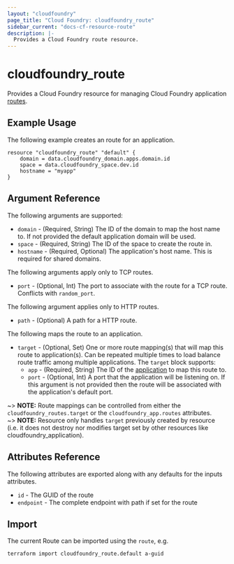```yaml
---
layout: "cloudfoundry"
page_title: "Cloud Foundry: cloudfoundry_route"
sidebar_current: "docs-cf-resource-route"
description: |-
  Provides a Cloud Foundry route resource.
---
```


# cloudfoundry\_route

Provides a Cloud Foundry resource for managing Cloud Foundry application [routes](https://docs.cloudfoundry.org/devguide/deploy-apps/routes-domains.html).

## Example Usage

The following example creates an route for an application.

```hcl
resource "cloudfoundry_route" "default" {
    domain = data.cloudfoundry_domain.apps.domain.id
    space = data.cloudfoundry_space.dev.id
    hostname = "myapp"
}
```

## Argument Reference

The following arguments are supported:

* `domain` - (Required, String) The ID of the domain to map the host name to. If not provided the default application domain will be used.
* `space` - (Required, String) The ID of the space to create the route in.
* `hostname` - (Required, Optional) The application's host name. This is required for shared domains.

The following arguments apply only to TCP routes.

* `port` - (Optional, Int) The port to associate with the route for a TCP route. Conflicts with `random_port`.

The following argument applies only to HTTP routes.

* `path` - (Optional) A path for a HTTP route.

The following maps the route to an application.

* `target` - (Optional, Set) One or more route mapping(s) that will map this route to application(s). Can be repeated multiple times to load balance route traffic among multiple applications.
  The `target` block supports:
  * `app` - (Required, String) The ID of the [application](/docs/providers/cloudfoundry/r/app.html) to map this route to.
  * `port` - (Optional, Int) A port that the application will be listening on. If this argument is not provided then the route will be associated with the application's default port.

~> **NOTE:** Route mappings can be controlled from either the `cloudfoundry_routes.target` or the `cloudfoundry_app.routes` attributes.  
~> **NOTE:** Resource only handles `target` previously created by resource (i.e. it does not destroy nor modifies target set by other resources like cloudfoundry_application).

## Attributes Reference

The following attributes are exported along with any defaults for the inputs attributes.

* `id` - The GUID of the route
* `endpoint` - The complete endpoint with path if set for the route

## Import

The current Route can be imported using the `route`, e.g.

```bash
terraform import cloudfoundry_route.default a-guid
```

